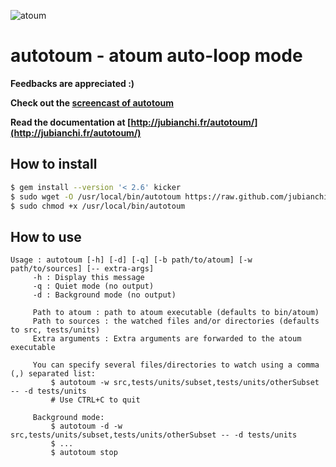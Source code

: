 ![atoum](http://downloads.atoum.org/images/logo.png)

# autotoum - atoum auto-loop mode

**Feedbacks are appreciated :)**

**Check out the [screencast of autotoum](http://youtu.be/Rwp91TwkmsE)**

**Read the documentation at [http://jubianchi.fr/autotoum/](http://jubianchi.fr/autotoum/)**

## How to install

```sh
$ gem install --version '< 2.6' kicker
$ sudo wget -O /usr/local/bin/autotoum https://raw.github.com/jubianchi/autotoum/master/autotoum
$ sudo chmod +x /usr/local/bin/autotoum
```

## How to use

```
Usage : autotoum [-h] [-d] [-q] [-b path/to/atoum] [-w path/to/sources] [-- extra-args]
     -h : Display this message
     -q : Quiet mode (no output)
     -d : Background mode (no output)

     Path to atoum : path to atoum executable (defaults to bin/atoum)
     Path to sources : the watched files and/or directories (defaults to src, tests/units)
     Extra arguments : Extra arguments are forwarded to the atoum executable

     You can specify several files/directories to watch using a comma (,) separated list:
         $ autotoum -w src,tests/units/subset,tests/units/otherSubset -- -d tests/units
         # Use CTRL+C to quit

     Background mode:
         $ autotoum -d -w src,tests/units/subset,tests/units/otherSubset -- -d tests/units
         $ ...
         $ autotoum stop
 ```
